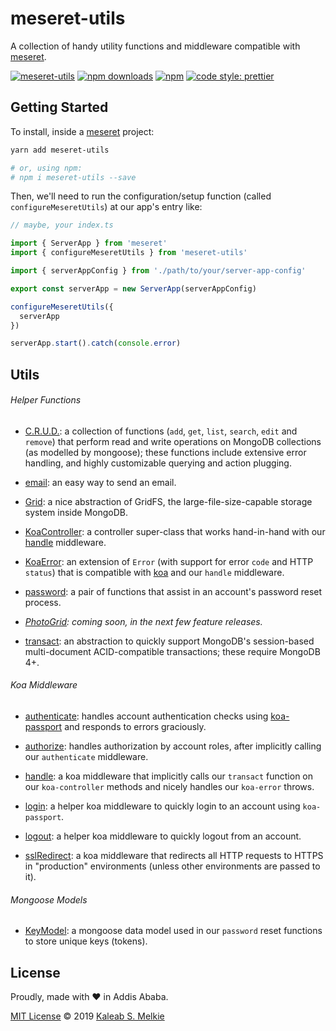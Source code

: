 # meseret-utils

A collection of handy utility functions and middleware compatible with [meseret](https://github.com/kaleabmelkie/meseret).

[![meseret-utils](https://img.shields.io/npm/v/meseret-utils.png?style=flat-square)](https://www.npmjs.org/package/meseret-utils)
[![npm downloads](https://img.shields.io/npm/dm/meseret-utils.svg?style=flat-square)](https://www.npmjs.org/package/meseret-utils)
[![npm](https://img.shields.io/npm/dt/meseret-utils.svg?style=flat-square)](https://www.npmjs.org/package/meseret-utils)
[![code style: prettier](https://img.shields.io/badge/code_style-prettier-ff69b4.svg?style=flat-square)](https://github.com/prettier/prettier)

## Getting Started

To install, inside a [meseret](https://github.com/kaleabmelkie/meseret) project:

```bash
yarn add meseret-utils

# or, using npm:
# npm i meseret-utils --save
```

Then, we'll need to run the configuration/setup function (called `configureMeseretUtils`) at our app's entry like:

```ts
// maybe, your index.ts

import { ServerApp } from 'meseret'
import { configureMeseretUtils } from 'meseret-utils'

import { serverAppConfig } from './path/to/your/server-app-config'

export const serverApp = new ServerApp(serverAppConfig)

configureMeseretUtils({
  serverApp
})

serverApp.start().catch(console.error)
```

## Utils

###### Helper Functions

- [C.R.U.D.](src/lib/crud/crud.ts): a collection of functions (`add`, `get`, `list`, `search`, `edit` and `remove`) that perform read and write operations on MongoDB collections (as modelled by mongoose); these functions include extensive error handling, and highly customizable querying and action plugging.

- [email](src/lib/email/email.ts): an easy way to send an email.

- [Grid](src/lib/grid/grid.ts): a nice abstraction of GridFS, the large-file-size-capable storage system inside MongoDB.

- [KoaController](src/lib/koa-controller/koa-controller.ts): a controller super-class that works hand-in-hand with our [handle](src/middleware/handle/handle.ts) middleware.

- [KoaError](src/lib/koa-error/koa-error.ts): an extension of `Error` (with support for error `code` and HTTP `status`) that is compatible with [koa](https://koajs.com/) and our `handle` middleware.

- [password](src/lib/password/password.ts): a pair of functions that assist in an account's password reset process.

- _[PhotoGrid](src/lib/photo-grid/photo-grid.ts): coming soon, in the next few feature releases._

- [transact](src/lib/transact/transact.ts): an abstraction to quickly support MongoDB's session-based multi-document ACID-compatible transactions; these require MongoDB 4+.

###### Koa Middleware

- [authenticate](src/middleware/authenticate/authenticate.ts): handles account authentication checks using [koa-passport](https://www.npmjs.com/package/koa-passport) and responds to errors graciously.

- [authorize](src/middleware/authorize/authorize.ts): handles authorization by account roles, after implicitly calling our `authenticate` middleware.

- [handle](src/middleware/handle/handle.ts): a koa middleware that implicitly calls our `transact` function on our `koa-controller` methods and nicely handles our `koa-error` throws.

- [login](src/middleware/login/login.ts): a helper koa middleware to quickly login to an account using `koa-passport`.

- [logout](src/middleware/logout/logout.ts): a helper koa middleware to quickly logout from an account.

- [sslRedirect](src/middleware/ssl-redirect/ssl-redirect.ts): a koa middleware that redirects all HTTP requests to HTTPS in "production" environments (unless other environments are passed to it).

###### Mongoose Models

- [KeyModel](src/models/key/key-model.ts): a mongoose data model used in our `password` reset functions to store unique keys (tokens).

## License

Proudly, made with &hearts; in Addis Ababa.

[MIT License](LICENSE) &copy; 2019 [Kaleab S. Melkie](https://bit.ly/kaleab)
